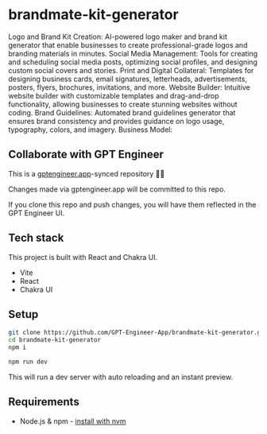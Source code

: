 # brandmate-kit-generator

Logo and Brand Kit Creation: AI-powered logo maker and brand kit generator that enable businesses to create professional-grade logos and branding materials in minutes.
Social Media Management: Tools for creating and scheduling social media posts, optimizing social profiles, and designing custom social covers and stories.
Print and Digital Collateral: Templates for designing business cards, email signatures, letterheads, advertisements, posters, flyers, brochures, invitations, and more.
Website Builder: Intuitive website builder with customizable templates and drag-and-drop functionality, allowing businesses to create stunning websites without coding.
Brand Guidelines: Automated brand guidelines generator that ensures brand consistency and provides guidance on logo usage, typography, colors, and imagery.
Business Model:


## Collaborate with GPT Engineer

This is a [gptengineer.app](https://gptengineer.app)-synced repository 🌟🤖

Changes made via gptengineer.app will be committed to this repo.

If you clone this repo and push changes, you will have them reflected in the GPT Engineer UI.

## Tech stack

This project is built with React and Chakra UI.

- Vite
- React
- Chakra UI

## Setup

```sh
git clone https://github.com/GPT-Engineer-App/brandmate-kit-generator.git
cd brandmate-kit-generator
npm i
```

```sh
npm run dev
```

This will run a dev server with auto reloading and an instant preview.

## Requirements

- Node.js & npm - [install with nvm](https://github.com/nvm-sh/nvm#installing-and-updating)
